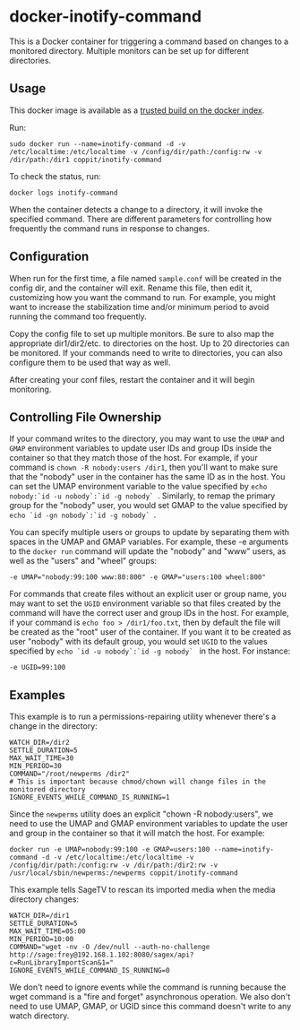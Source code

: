 docker-inotify-command
======================

This is a Docker container for triggering a command based on changes to a monitored directory. Multiple monitors can be set
up for different directories.

Usage
-----

This docker image is available as a [trusted build on the docker index](https://index.docker.io/u/coppit/inotify-command/).

Run:

`sudo docker run --name=inotify-command -d -v /etc/localtime:/etc/localtime -v /config/dir/path:/config:rw -v /dir/path:/dir1 coppit/inotify-command`

To check the status, run:

`docker logs inotify-command`

When the container detects a change to a directory, it will invoke the specified command. There are different parameters
for controlling how frequently the command runs in response to changes.

Configuration
-------------

When run for the first time, a file named `sample.conf` will be created in the config dir, and the container will exit.
Rename this file, then edit it, customizing how you want the command to run. For example, you might want to increase the
stabilization time and/or minimum period to avoid running the command too frequently.

Copy the config file to set up multiple monitors. Be sure to also map the appropriate dir1/dir2/etc. to directories on
the host. Up to 20 directories can be monitored. If your commands need to write to directories, you can also configure
them to be used that way as well.

After creating your conf files, restart the container and it will begin monitoring.

Controlling File Ownership
--------------------------

If your command writes to the directory, you may want to use the `UMAP` and `GMAP` environment variables to update user
IDs and group IDs inside the container so that they match those of the host. For example, if your command is `chown -R
nobody:users /dir1`, then you'll want to make sure that the "nobody" user in the container has the same ID as in the
host. You can set the UMAP environment variable to the value specified by ``echo nobody:`id -u nobody`:`id -g nobody`
``. Similarly, to remap the primary group for the "nobody" user, you would set GMAP to the value specified by ``echo `id
-gn nobody`:`id -g nobody` ``.

You can specify multiple users or groups to update by separating them with spaces in the UMAP and GMAP variables. For
example, these -e arguments to the `docker run` command will update the "nobody" and "www" users, as well as the "users"
and "wheel" groups:

`-e UMAP="nobody:99:100 www:80:800" -e GMAP="users:100 wheel:800"`

For commands that create files without an explicit user or group name, you may want to set the `UGID` environment
variable so that files created by the command will have the correct user and group IDs in the host. For example, if your
command is `echo foo > /dir1/foo.txt`, then by default the file will be created as the "root" user of the container. If
you want it to be created as user "nobody" with its default group, you would set `UGID` to the values specified by
``echo `id -u nobody`:`id -g nobody` `` in the host. For instance:

`-e UGID=99:100`

Examples
--------

This example is to run a permissions-repairing utility whenever there's a change in the directory:

    WATCH_DIR=/dir2
    SETTLE_DURATION=5
    MAX_WAIT_TIME=30
    MIN_PERIOD=30
    COMMAND="/root/newperms /dir2"
    # This is important because chmod/chown will change files in the monitored directory
    IGNORE_EVENTS_WHILE_COMMAND_IS_RUNNING=1

Since the `newperms` utility does an explicit "chown -R nobody:users", we need to use the UMAP and GMAP environment
variables to update the user and group in the container so that it will match the host. For example:

`docker run -e UMAP=nobody:99:100 -e GMAP=users:100 --name=inotify-command -d -v /etc/localtime:/etc/localtime -v
/config/dir/path:/config:rw -v /dir/path:/dir2:rw -v /usr/local/sbin/newperms:/newperms coppit/inotify-command`

This example tells SageTV to rescan its imported media when the media directory changes:

    WATCH_DIR=/dir1
    SETTLE_DURATION=5
    MAX_WAIT_TIME=05:00
    MIN_PERIOD=10:00
    COMMAND="wget -nv -O /dev/null --auth-no-challenge http://sage:frey@192.168.1.102:8080/sagex/api?c=RunLibraryImportScan&1="
    IGNORE_EVENTS_WHILE_COMMAND_IS_RUNNING=0

We don't need to ignore events while the command is running because the wget command is a "fire and forget" asynchronous
operation. We also don't need to use UMAP, GMAP, or UGID since this command doesn't write to any watch directory.
